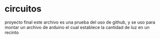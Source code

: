 # circuitos
proyecto final
este archivo es una prueba del uso de github, y se uso para montar un archivo de arduino el cual establece la cantidad de luz en un recinto
